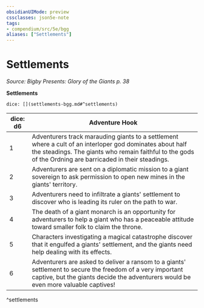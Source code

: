 ```yaml
---
obsidianUIMode: preview
cssclasses: json5e-note
tags:
- compendium/src/5e/bgg
aliases: ["Settlements"]
---
```

# Settlements
*Source: Bigby Presents: Glory of the Giants p. 38* 

**Settlements**

`dice: [](settlements-bgg.md#^settlements)`

| dice: d6 | Adventure Hook |
|----------|----------------|
| 1 | Adventurers track marauding giants to a settlement where a cult of an interloper god dominates about half the steadings. The giants who remain faithful to the gods of the Ordning are barricaded in their steadings. |
| 2 | Adventurers are sent on a diplomatic mission to a giant sovereign to ask permission to open new mines in the giants' territory. |
| 3 | Adventurers need to infiltrate a giants' settlement to discover who is leading its ruler on the path to war. |
| 4 | The death of a giant monarch is an opportunity for adventurers to help a giant who has a peaceable attitude toward smaller folk to claim the throne. |
| 5 | Characters investigating a magical catastrophe discover that it engulfed a giants' settlement, and the giants need help dealing with its effects. |
| 6 | Adventurers are asked to deliver a ransom to a giants' settlement to secure the freedom of a very important captive, but the giants decide the adventurers would be even more valuable captives! |
^settlements